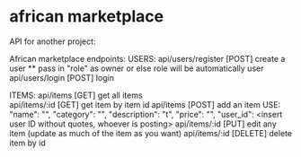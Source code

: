 # african marketplace

API for another project:

African marketplace endpoints:
USERS:
api/users/register [POST] create a user \*\* pass in "role" as owner or else role will be automatically user  
 api/users/login [POST] login

ITEMS:
api/items [GET] get all items  
 api/items/:id [GET] get item by item id
api/items [POST] add an item USE:
"name": "<name>",
"category": "<choose a category>",
"description": "<insert the description>t",
"price": "<insert price>",
"user_id": <insert user ID without quotes, whoever is posting>
api/items/:id [PUT] edit any item (update as much of the item as you want)
api/items/:id [DELETE] delete item by id
